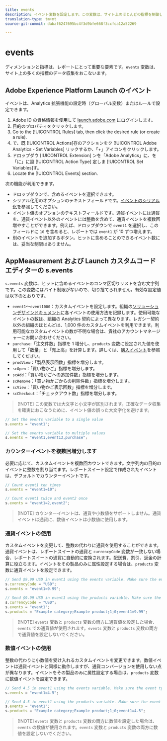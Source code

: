 ```yaml
---
title: events
description: イベント変数を設定します。この変数は、サイト上のほとんどの指標を制御します。
translation-type: tm+mt
source-git-commit: dabaf6247695bc4f3d9bfe668f3ccfca12a52269

---
```



# events

ディメンションと指標は、レポートにとって重要な要素です。`events` 変数は、サイト上の多くの指標のデータ収集をおこないます。

## Adobe Experience Platform Launch のイベント

イベントは、Analytics 拡張機能の設定時（グローバル変数）またはルールで設定できます。

1. Adobe ID の資格情報を使用して [launch.adobe.com](https://launch.adobe.com) にログインします。
2. 目的のプロパティをクリックします。
3. Go to the [!UICONTROL Rules] tab, then click the desired rule (or create a rule).
4. で、既 [!UICONTROL Actions]存のアクションをク [!UICONTROL Adobe Analytics - Set Variables] リックするか、「+」アイコンをクリックします。
5. ドロップダウ [!UICONTROL Extension] ンを「Adobe Analytics」に、を「に」に設 [!UICONTROL Action Type] 定しま [!UICONTROL Set Variables]す。
6. Locate the [!UICONTROL Events] section.

次の機能が利用できます。

* ドロップダウンで、含めるイベントを選択できます。
* シリアル化用のオプションのテキストフィールドです。[イベントのシリアル化](event-serialization.md)を参照してください。
* イベント値のオプションのテキストフィールドです。通貨イベントには通貨を、通貨イベント以外のイベントには整数を含めて、通貨イベントを複数回増やすことができます。例えば、ドロップダウンで `event1` を選択し、このフィールドに `10` を含めると、レポートでは `event1` が 10 ずつ増えます。
* 別のイベントを追加するボタン。ヒットに含めることのできるイベント数には、妥当な制限はありません。

## AppMeasurement および Launch カスタムコードエディターの s.events

`s.events` 変数は、ヒットに含めるイベントのコンマ区切りリストを含む文字列です。この変数にはバイト制限がないので、切り捨てられません。有効な設定値は以下のとおりです。

* `event1`～`event1000`：カスタムイベントを設定します。組織の[ソリューションデザインドキュメント](../../../prepare/solution-design.md)に各イベントの使用方法を記録します。使用可能なイベントの数は、組織の Analytics 契約によって異なります。レガシー契約以外の組織のほとんどは、1,000 件のカスタムイベントを利用できます。利用可能なカスタムイベントの数が不明な場合は、貴社のアカウントマネージャーにお問い合わせください。
* `purchase`:「注文件数」指標を 1 増分し、`products` 変数に設定された値を使用して「数量」と「売上高」を計算します。詳しくは、[購入イベント](event-purchase.md)を参照してください。
* `prodView`：「製品表示回数」指標を増分します。
* `scOpen`：「買い物かご」指標を増分します。
* `scAdd`：「買い物かごへの追加件数」指標を増分します。
* `scRemove`：「買い物かごからの削除件数」指標を増分します。
* `scView`：「買い物かご表示回数」指標を増分します。
* `scCheckout`：「チェックアウト数」指標を増分します。

>[!NOTE] この変数では大文字と小文字が区別されます。正確なデータ収集を確実におこなうために、イベント値の誤った大文字化を避けます。

```js
// Set the events variable to a single value
s.events = "event1";

// Set the events variable to multiple values
s.events = "event1,event13,purchase";
```

### カウンターイベントを複数回増分します

必要に応じて、カスタムイベントを複数回カウントできます。文字列内の目的のイベントに整数を割り当てます。レポートスイート設定で作成されたイベントは、デフォルトでカウンターイベントです。

```js
// Count event1 ten times
s.events = "event1=10";

// Count event1 twice and event2 once
s.events = "event1=2,event2";
```

>[!NOTE] カウンターイベントは、通貨や小数値をサポートしません。通貨イベントは通貨に、数値イベントは小数値に使用します。

### 通貨イベントの使用

カスタムイベントを変更して、整数の代わりに通貨を使用することができます。通貨イベントは、レポートスイートの通貨と `currencyCode` 変数が一致しない場合、レポートスイートの通貨に自動的に変換されます。配送費、割引、返金の計算に役立ちます。イベントをその製品のみに属性設定する場合は、`products` 変数に通貨イベントを設定できます。

```js
// Send $9.99 USD in event1 using the events variable. Make sure the event type for event1 is Currency in report suite settings
s.currencyCode = "USD";
s.events = "event1=9.99";

// Send $9.99 USD in event1 using the products variable. Make sure the event type for event1 is Currency in report suite settings
s.currencyCode = "USD";
s.events = "event1";
s.products = "Example category;Example product;1;0;event1=9.99";
```

>[!NOTE] `events` 変数と `products` 変数の両方に通貨値を設定した場合、`events` での通貨値が使用されます。`events` 変数と `products` 変数の両方で通貨値を設定しないでください。

### 数値イベントの使用

整数の代わりに小数値を受け入れるカスタムイベントを変更できます。数値イベントは通貨イベントと同様に動作しますが、通貨コンバージョンを使用しない点が異なります。イベントをその製品のみに属性設定する場合は、`products` 変数に数値イベントを設定できます。

```js
// Send 4.5 in event1 using the events variable. Make sure the event type for event1 is Numeric in report suite settings
s.events = "event1=4.5";

// Send 4.5 in event1 using the products variable. Make sure the event type for event1 is Numeric in report suite settings
s.events = "event1";
s.products = "Example category;Example product;1;0;event1=4.5";
```

>[!NOTE] `events` 変数と `products` 変数の両方に数値を設定した場合は、`events` の数値が使用されます。`events` 変数と `products` 変数の両方に数値を設定しないでください。

